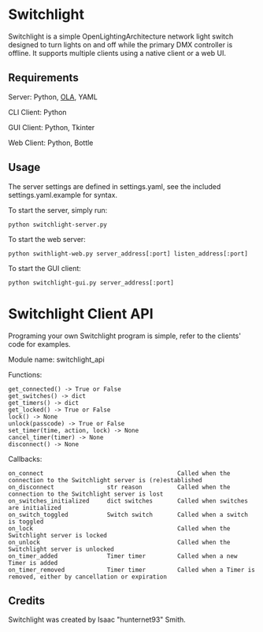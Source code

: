Switchlight
===========

Switchlight is a simple OpenLightingArchitecture network light switch designed to turn lights on and off while the primary DMX controller is offline. It supports multiple clients using a native client or a web UI.

Requirements
------------
Server: Python, [OLA](http://www.openlighting.org/ola), YAML

CLI Client: Python

GUI Client: Python, Tkinter

Web Client: Python, Bottle

Usage
-----
The server settings are defined in settings.yaml, see the included settings.yaml.example for syntax.

To start the server, simply run:

    python switchlight-server.py

To start the web server:

    python swithlight-web.py server_address[:port] listen_address[:port]

To start the GUI client:

    python switchlight-gui.py server_address[:port]


Switchlight Client API
======================
Programing your own Switchlight program is simple, refer to the clients' code for examples.

Module name: switchlight_api

Functions:

    get_connected() -> True or False
    get_switches() -> dict
    get_timers() -> dict
    get_locked() -> True or False
    lock() -> None
    unlock(passcode) -> True or False
    set_timer(time, action, lock) -> None
    cancel_timer(timer) -> None
    disconnect() -> None

Callbacks:

    on_connect                                      Called when the connection to the Switchlight server is (re)established
    on_disconnect               str reason          Called when the connection to the Switchlight server is lost
    on_switches_initialized     dict switches       Called when switches are initialized
    on_switch_toggled           Switch switch       Called when a switch is toggled
    on_lock                                         Called when the Switchlight server is locked
    on_unlock                                       Called when the Switchlight server is unlocked
    on_timer_added              Timer timer         Called when a new Timer is added
    on_timer_removed            Timer timer         Called when a Timer is removed, either by cancellation or expiration

Credits
-------
Switchlight was created by Isaac "hunternet93" Smith.
